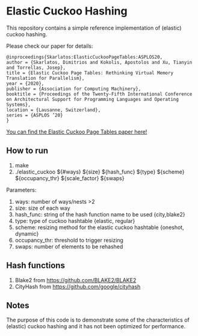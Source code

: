 # Elastic Cuckoo Hashing
This repository contains a simple reference implementation of (elastic) cuckoo hashing. 

Please check our paper for details:

```
@inproceedings{Skarlatos:ElasticCuckooPageTables:ASPLOS20,
author = {Skarlatos, Dimitrios and Kokolis, Apostolos and Xu, Tianyin and Torrellas, Josep},
title = {Elastic Cuckoo Page Tables: Rethinking Virtual Memory Translation for Parallelism},
year = {2020},
publisher = {Association for Computing Machinery},
booktitle = {Proceedings of the Twenty-Fifth International Conference on Architectural Support for Programming Languages and Operating Systems},
location = {Lausanne, Switzerland},
series = {ASPLOS ’20}
}
```

[You can find the Elastic Cuckoo Page Tables paper here!](http://skarlat2.web.engr.illinois.edu/publications/cuckoo_asplos20.pdf)

## How to run

1) make
2) ./elastic_cuckoo ${#ways} ${size} ${hash_func} ${type} ${scheme} ${occupancy_thr} ${scale_factor} ${swaps}

Parameters:
1) ways: number of ways/nests >2
2) size: size of each way
3) hash_func: string of the hash function name to be used {city,blake2}
4) type: type of cuckoo hashtable {elastic, regular}
5) scheme: resizing method for the elastic cuckoo hashtable {oneshot, dynamic}
6) occupancy_thr: threshold to trigger resizing 
7) swaps: number of elements to be rehashed

## Hash functions

1) Blake2 from https://github.com/BLAKE2/BLAKE2
2) CityHash from https://github.com/google/cityhash

## Notes
The purpose of this code is to demonstrate some of the characteristics of (elastic) cuckoo hashing and it has not been optimized for performance.
